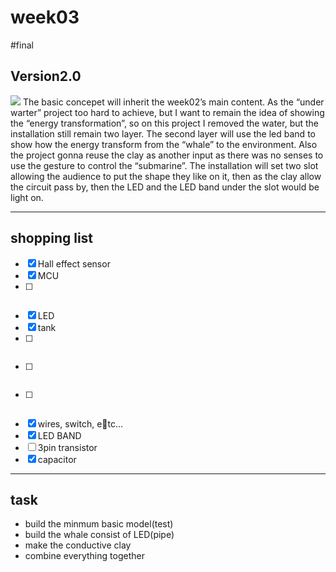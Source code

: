 # week03
#final
## Version2.0
![](week03/version3.0_sketch.png)
The basic concepet will inherit the week02’s main content. As the “under warter” project too hard to achieve, but I want to remain the idea of showing the “energy transformation”, so on this project I removed the water, but the installation still remain two layer. The second layer will use the led band to show how the energy transform from the “whale” to the environment.
Also the project gonna reuse the clay as another input as there was no senses to use the gesture to control the “submarine”. 
The installation will set two slot allowing the audience to put the shape they like on it, then as the clay allow the circuit pass by, then the LED and the LED band under the slot would be light on.
- - - -
## shopping list
- [x] Hall effect sensor
- [x] MCU
- [ ] ~~~gesture detect sensors~~~
- [x] LED
- [x] tank
- [ ] ~~~empty bottle~~~
- [ ] ~~~propeller~~~
- [ ] ~~~water level sensors~~~
- [x] wires, switch, etc…
- [x] LED BAND
- [ ] 3pin transistor
- [x] capacitor
- - - -
## task
- build the minmum basic model(test)
- build the whale consist of LED(pipe)
- make the conductive clay
- combine everything together

